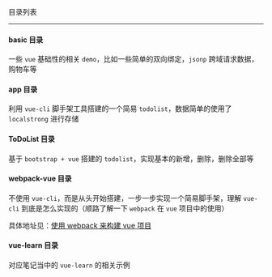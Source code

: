 目录列表

----

#### basic 目录

一些 `vue` 基础性的相关 `demo`，比如一些简单的双向绑定，`jsonp` 跨域请求数据，购物车等


#### app 目录

利用 `vue-cli` 脚手架工具搭建的一个简易 `todolist`，数据简单的使用了 `localstrong` 进行存储


#### ToDoList 目录

基于 `bootstrap + vue` 搭建的 `todolist`，实现基本的新增，删除，删除全部等


#### webpack-vue 目录

不使用 `vue-cli`，而是从头开始搭建，一步一步实现一个简易脚手架，理解 `vue-cli` 到底是怎么实现的（顺路了解一下 `webpack` 在 `vue` 项目中的使用）

具体地址见：[使用 webpack 来构建 vue 项目](http://hanekaoru.com/?p=2328)

#### vue-learn 目录

对应笔记当中的 `vue-learn` 的相关示例